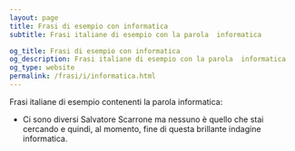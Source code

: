```yaml
---
layout: page
title: Frasi di esempio con informatica 
subtitle: Frasi italiane di esempio con la parola  informatica

og_title: Frasi di esempio con informatica 
og_description: Frasi italiane di esempio con la parola  informatica
og_type: website
permalink: /frasi/i/informatica.html
---
```


Frasi italiane di esempio contenenti la parola informatica:


- Ci sono diversi Salvatore Scarrone ma nessuno è quello che stai cercando e quindi, al momento, fine di questa brillante indagine informatica.
